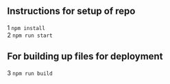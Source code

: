 ## Instructions for setup of repo  

1 `npm install `  
2 `npm run start`  

## For building up files for deployment  
3 `npm run build`  
